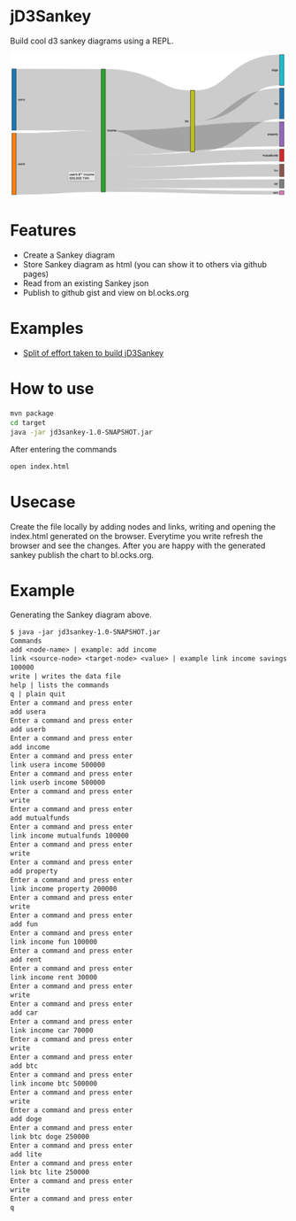 # jD3Sankey

Build cool d3 sankey diagrams using a REPL.

![Alt text](https://raw.githubusercontent.com/prathik/jd3sankey/master/ss.png?raw=true "Optional Title")

# Features

* Create a Sankey diagram
* Store Sankey diagram as html (you can show it to others via github pages)
* Read from an existing Sankey json
* Publish to github gist and view on bl.ocks.org

# Examples

* [Split of effort taken to build jD3Sankey](https://bl.ocks.org/prathik/f3549b7a6199899f0270d3f33174a0a0)

# How to use

```bash
mvn package
cd target
java -jar jd3sankey-1.0-SNAPSHOT.jar
```

After entering the commands

```bash
open index.html
```

# Usecase

Create the file locally by adding nodes and links, writing and opening the index.html generated on the browser. Everytime you write refresh the browser and see the changes. After you are happy with the generated sankey publish the chart to bl.ocks.org.

# Example

Generating the Sankey diagram above.

```
$ java -jar jd3sankey-1.0-SNAPSHOT.jar                              
Commands
add <node-name> | example: add income
link <source-node> <target-node> <value> | example link income savings 100000
write | writes the data file
help | lists the commands
q | plain quit
Enter a command and press enter
add usera
Enter a command and press enter
add userb
Enter a command and press enter
add income
Enter a command and press enter
link usera income 500000
Enter a command and press enter
link userb income 500000
Enter a command and press enter
write
Enter a command and press enter
add mutualfunds
Enter a command and press enter
link income mutualfunds 100000
Enter a command and press enter
write
Enter a command and press enter
add property
Enter a command and press enter
link income property 200000
Enter a command and press enter
write
Enter a command and press enter
add fun
Enter a command and press enter
link income fun 100000
Enter a command and press enter
add rent
Enter a command and press enter
link income rent 30000
Enter a command and press enter
write
Enter a command and press enter
add car
Enter a command and press enter
link income car 70000
Enter a command and press enter
write
Enter a command and press enter
add btc
Enter a command and press enter
link income btc 500000
Enter a command and press enter
write
Enter a command and press enter
add doge
Enter a command and press enter
link btc doge 250000
Enter a command and press enter
add lite
Enter a command and press enter
link btc lite 250000
Enter a command and press enter
write
Enter a command and press enter
q
```
